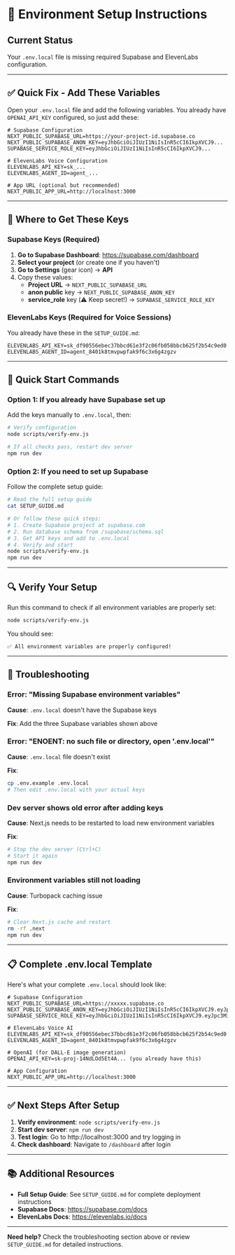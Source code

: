 # 🔧 Environment Setup Instructions

## Current Status

Your `.env.local` file is missing required Supabase and ElevenLabs configuration.

---

## ✅ Quick Fix - Add These Variables

Open your `.env.local` file and add the following variables. You already have `OPENAI_API_KEY` configured, so just add these:

```env
# Supabase Configuration
NEXT_PUBLIC_SUPABASE_URL=https://your-project-id.supabase.co
NEXT_PUBLIC_SUPABASE_ANON_KEY=eyJhbGciOiJIUzI1NiIsInR5cCI6IkpXVCJ9...
SUPABASE_SERVICE_ROLE_KEY=eyJhbGciOiJIUzI1NiIsInR5cCI6IkpXVCJ9...

# ElevenLabs Voice Configuration
ELEVENLABS_API_KEY=sk_...
ELEVENLABS_AGENT_ID=agent_...

# App URL (optional but recommended)
NEXT_PUBLIC_APP_URL=http://localhost:3000
```

---

## 📝 Where to Get These Keys

### Supabase Keys (Required)

1. **Go to Supabase Dashboard**: https://supabase.com/dashboard
2. **Select your project** (or create one if you haven't)
3. **Go to Settings** (gear icon) → **API**
4. Copy these values:
   - **Project URL** → `NEXT_PUBLIC_SUPABASE_URL`
   - **anon public** key → `NEXT_PUBLIC_SUPABASE_ANON_KEY`
   - **service_role** key (⚠️ Keep secret!) → `SUPABASE_SERVICE_ROLE_KEY`

### ElevenLabs Keys (Required for Voice Sessions)

You already have these in the `SETUP_GUIDE.md`:
```env
ELEVENLABS_API_KEY=sk_df90556ebec37bbcd61e3f2c06fb058bbcb625f2b54c9ed0
ELEVENLABS_AGENT_ID=agent_8401k8tmvpwpfak9f6c3x6g4zgzv
```

---

## 🚀 Quick Start Commands

### Option 1: If you already have Supabase set up

Add the keys manually to `.env.local`, then:

```bash
# Verify configuration
node scripts/verify-env.js

# If all checks pass, restart dev server
npm run dev
```

### Option 2: If you need to set up Supabase

Follow the complete setup guide:

```bash
# Read the full setup guide
cat SETUP_GUIDE.md

# Or follow these quick steps:
# 1. Create Supabase project at supabase.com
# 2. Run database schema from /supabase/schema.sql
# 3. Get API keys and add to .env.local
# 4. Verify and start
node scripts/verify-env.js
npm run dev
```

---

## 🔍 Verify Your Setup

Run this command to check if all environment variables are properly set:

```bash
node scripts/verify-env.js
```

You should see:
```
✅ All environment variables are properly configured!
```

---

## 🐛 Troubleshooting

### Error: "Missing Supabase environment variables"

**Cause**: `.env.local` doesn't have the Supabase keys

**Fix**: Add the three Supabase variables shown above

### Error: "ENOENT: no such file or directory, open '.env.local'"

**Cause**: `.env.local` file doesn't exist

**Fix**: 
```bash
cp .env.example .env.local
# Then edit .env.local with your actual keys
```

### Dev server shows old error after adding keys

**Cause**: Next.js needs to be restarted to load new environment variables

**Fix**:
```bash
# Stop the dev server (Ctrl+C)
# Start it again
npm run dev
```

### Environment variables still not loading

**Cause**: Turbopack caching issue

**Fix**:
```bash
# Clear Next.js cache and restart
rm -rf .next
npm run dev
```

---

## 📋 Complete .env.local Template

Here's what your complete `.env.local` should look like:

```env
# Supabase Configuration
NEXT_PUBLIC_SUPABASE_URL=https://xxxxx.supabase.co
NEXT_PUBLIC_SUPABASE_ANON_KEY=eyJhbGciOiJIUzI1NiIsInR5cCI6IkpXVCJ9.eyJpc3MiOiJzdXBhYmFzZSIsInJlZiI6Inh4eHh4Iiwicm9sZSI6ImFub24iLCJpYXQiOjE2ODAwMDAwMDAsImV4cCI6MTk5NTU3NjAwMH0.xxxxxxxxxxxxxxxxxxxxxxxxxxxxxxxxxxxx
SUPABASE_SERVICE_ROLE_KEY=eyJhbGciOiJIUzI1NiIsInR5cCI6IkpXVCJ9.eyJpc3MiOiJzdXBhYmFzZSIsInJlZiI6Inh4eHh4Iiwicm9sZSI6InNlcnZpY2Vfcm9sZSIsImlhdCI6MTY4MDAwMDAwMCwiZXhwIjoxOTk1NTc2MDAwfQ.xxxxxxxxxxxxxxxxxxxxxxxxxxxxxxxxxxxx

# ElevenLabs Voice AI
ELEVENLABS_API_KEY=sk_df90556ebec37bbcd61e3f2c06fb058bbcb625f2b54c9ed0
ELEVENLABS_AGENT_ID=agent_8401k8tmvpwpfak9f6c3x6g4zgzv

# OpenAI (for DALL-E image generation)
OPENAI_API_KEY=sk-proj-14NdLOd5Et4A... (you already have this)

# App Configuration
NEXT_PUBLIC_APP_URL=http://localhost:3000
```

---

## ✅ Next Steps After Setup

1. **Verify environment**: `node scripts/verify-env.js`
2. **Start dev server**: `npm run dev`
3. **Test login**: Go to http://localhost:3000 and try logging in
4. **Check dashboard**: Navigate to `/dashboard` after login

---

## 📚 Additional Resources

- **Full Setup Guide**: See `SETUP_GUIDE.md` for complete deployment instructions
- **Supabase Docs**: https://supabase.com/docs
- **ElevenLabs Docs**: https://elevenlabs.io/docs

---

**Need help?** Check the troubleshooting section above or review `SETUP_GUIDE.md` for detailed instructions.

